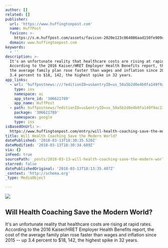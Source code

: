 ```yaml
---
author: []
related: []
publisher:
  url: 'https://www.huffingtonpost.com'
  name: HuffPost
  favicon: >-
    https://s.m.huffpost.com/assets/favicon-2020e123c064086aad150fe909c53771f862d7c76cd62f6146e81d533845fd7d.ico
  domain: www.huffingtonpost.com
keywords:
  - ''
description: >-
  It's an unfortunate reality that healthcare costs are rising at rapid rates.
  According to the 2016 Kaiser/HRET Employer Health Benefits report, the cost of
  the average family plan rose faster than wages and inflation since 2015 -- up
  3.4 percent to $18, 142, the highest spike in 32 years.
app_links:
  - url: 'huffpostnews:///?editionID=us&entryID=us_58a5b2d0e4b0fa149f9ac231'
    type: ios
    namespace: ai
    app_store_id: '306621789'
    app_name: HuffPost
  - path: huffpostnews/?editionID=us&entryID=us_58a5b2d0e4b0fa149f9ac231
    package: '306621789'
    namespace: google
    type: ios
isBasedOnUrl: >-
  https://www.huffingtonpost.com/entry/will-health-coaching-save-the-modern-world_us_58a5b2d0e4b0fa149f9ac231
title: Will Health Coaching Save the Modern World?
datePublished: '2018-03-13T18:30:35.520Z'
dateModified: '2018-03-13T18:30:34.689Z'
via: {}
inFeed: true
sourcePath: _posts/2018-03-13-will-health-coaching-save-the-modern-world.md
starred: false
datePublishedOriginal: '2018-03-13T18:13:35.487Z'
_context: 'http://schema.org'
_type: MediaObject

---
```

<article style=""><img src="https://img.huffingtonpost.com/asset/58a5c986290000fe16f26c8c.jpg?ops=1910_1000" /><h1>Will Health Coaching Save the Modern World?</h1><p>It's an unfortunate reality that healthcare costs are rising at rapid rates. According to the 2016 Kaiser/HRET Employer Health Benefits report, the cost of the average family plan rose faster than wages and inflation since 2015 -- up 3.4 percent to $18, 142, the highest spike in 32 years.</p></article>